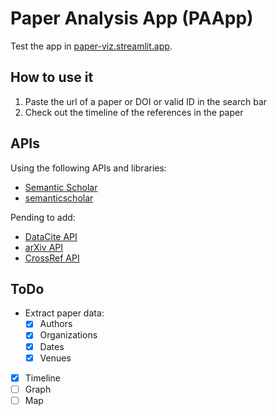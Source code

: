 # Paper Analysis App (PAApp)

Test the app in [paper-viz.streamlit.app](paper-viz.streamlit.app).

## How to use it
1. Paste the url of a paper or DOI or valid ID in the search bar
2. Check out the timeline of the references in the paper

## APIs
Using the following APIs and libraries:
- [Semantic Scholar](https://www.semanticscholar.org)
- [semanticscholar](https://github.com/danielnsilva/semanticscholar)

Pending to add:
- [DataCite API](https://support.datacite.org/docs/api)
- [arXiv API](https://info.arxiv.org/help/api/index.html)
- [CrossRef API](https://api.crossref.org/swagger-ui/index.html)

## ToDo

- Extract paper data:
    - [x] Authors
    - [x] Organizations
    - [x] Dates
    - [x] Venues
- [x] Timeline
- [ ] Graph
- [ ] Map
